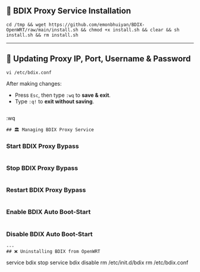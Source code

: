 ## 🚀 BDIX Proxy Service Installation

```
cd /tmp && wget https://github.com/emonbhuiyan/BDIX-OpenWRT/raw/main/install.sh && chmod +x install.sh && clear && sh install.sh && rm install.sh
```
---
## 🔧 Updating Proxy IP, Port, Username & Password

```
vi /etc/bdix.conf
```
After making changes:
- Press `Esc`, then type `:wq` to **save & exit**.
- Type `:q!` to **exit without saving**.
  
```
```
:wq
```
## 🏛 Managing BDIX Proxy Service

```
### Start BDIX Proxy Bypass
```
```
### Stop BDIX Proxy Bypass
```
```
### Restart BDIX Proxy Bypass
```
```
### Enable BDIX Auto Boot-Start
```
```
### Disable BDIX Auto Boot-Start
```
---
## ❌ Uninstalling BDIX from OpenWRT
```
service bdix stop
service bdix disable
rm /etc/init.d/bdix
rm /etc/bdix.conf
```
